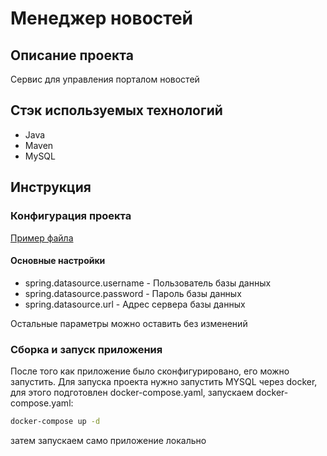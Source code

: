 # Менеджер новостей

## Описание проекта
Сервис для управления порталом новостей

## Стэк используемых технологий
* Java
* Maven
* MySQL

## Инструкция
### Конфигурация проекта 
[Пример файла](src/main/resources/application.yaml)
#### Основные настройки
* spring.datasource.username - Пользователь базы данных
* spring.datasource.password - Пароль базы данных
* spring.datasource.url - Адрес сервера базы данных

Остальные параметры можно оставить без изменений

### Сборка и запуск приложения
После того как приложение было сконфигурировано, его можно запустить.
Для запуска проекта нужно запустить MYSQL через docker, для этого подготовлен docker-compose.yaml,
запускаем docker-compose.yaml:
```cmd
docker-compose up -d
```
затем запускаем само приложение локально
